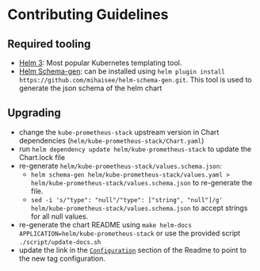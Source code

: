 # Contributing Guidelines

## Required tooling

- [Helm 3](https://helm.sh/docs/intro/install/): Most popular Kubernetes templating tool.
- [Helm Schema-gen](https://github.com/mihaisee/helm-schema-gen.git): can be installed using `helm plugin install https://github.com/mihaisee/helm-schema-gen.git`. This tool is used to generate the json schema of the helm chart

## Upgrading

* change the `kube-prometheus-stack` upstream version in Chart dependencies (`helm/kube-prometheus-stack/Chart.yaml`)
* run `helm dependency update helm/kube-prometheus-stack` to update the Chart.lock file
* re-generate `helm/kube-prometheus-stack/values.schema.json`:
  * `helm schema-gen helm/kube-prometheus-stack/values.yaml > helm/kube-prometheus-stack/values.schema.json` to re-generate the file.
  * `sed -i 's/"type": "null"/"type": ["string", "null"]/g' helm/kube-prometheus-stack/values.schema.json` to accept strings for all null values.
* re-generate the chart README using `make helm-docs APPLICATION=helm/kube-prometheus-stack` or use the provided script `./script/update-docs.sh`
* update the link in the [`Configuration`](./README.md#configuration) section of the Readme to point to the new tag configuration.
